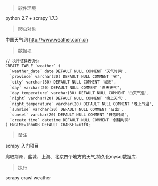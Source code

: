 > 软件环境

python 2.7 + scrapy 1.7.3 

> 爬虫对象 

中国天气网  http://www.weather.com.cn

> 数据项

```
// 执行该建表语句
CREATE TABLE `weather` (
  `weather_date` date DEFAULT NULL COMMENT '天气时间',
  `province` varchar(30) DEFAULT NULL COMMENT '省',
  `city` varchar(30) DEFAULT NULL COMMENT '城市',
  `day` varchar(20) DEFAULT NULL COMMENT '白天天气',
  `day_temperature` varchar(30) DEFAULT NULL COMMENT '白天气温',
  `night` varchar(20) DEFAULT NULL COMMENT '晚上天气',
  `night_temperature` varchar(20) DEFAULT NULL COMMENT '晚上气温',
  `sunrise` varchar(20) DEFAULT NULL COMMENT '日出',
  `sunset` varchar(20) DEFAULT NULL COMMENT '日落时间',
  `create_time` datetime DEFAULT NULL COMMENT '创建时间'
) ENGINE=InnoDB DEFAULT CHARSET=utf8;

```


> 备注

scrapy 入门项目 

爬取荆州、盐城、上海、北京四个地方的天气,持久化mysql数据库.

> 执行

scrapy crawl weather